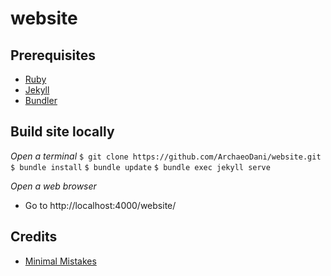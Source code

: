 # website

## Prerequisites
- [Ruby](https://www.ruby-lang.org/en/)
- [Jekyll](https://jekyllrb.com/)
- [Bundler](https://bundler.io/)

## Build site locally

_Open a terminal_
`$ git clone https://github.com/ArchaeoDani/website.git`
`$ bundle install`
`$ bundle update`
`$ bundle exec jekyll serve`

_Open a web browser_
- Go to http://localhost:4000/website/

## Credits
- [Minimal Mistakes](https://mmistakes.github.io/minimal-mistakes/)
